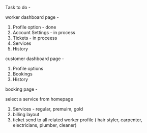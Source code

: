 Task to do -

worker dashboard page -

1) Profile option - done
2) Account Settings - in process
3) Tickets - in proceess
4) Services 
5) History

customer dashboard page -

1) Profile options
2) Bookings
3) History 

booking page -

select a service from homepage

1) Services - regular, premuim, gold
2) billing layout
3) ticket send to all related worker profile ( hair styler, carpenter, electricians, plumber, cleaner) 

